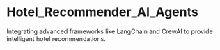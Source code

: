 # Hotel_Recommender_AI_Agents
Integrating advanced frameworks like LangChain and CrewAI to provide intelligent hotel recommendations. 

